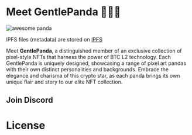 # Meet GentlePanda 🐼🐼🐼

![awesome panda]()

IPFS files (metadata) are stored on [IPFS]()

Meet **GentlePanda**, a distinguished member of an exclusive collection of pixel-style NFTs that harness the power of BTC L2 technology. Each GentlePanda is uniquely designed, showcasing a range of pixel art pandas with their own distinct personalities and backgrounds. Embrace the elegance and charisma of this crypto star, as each panda brings its own unique flair and story to our elite NFT collection.


## Join Discord



# License


